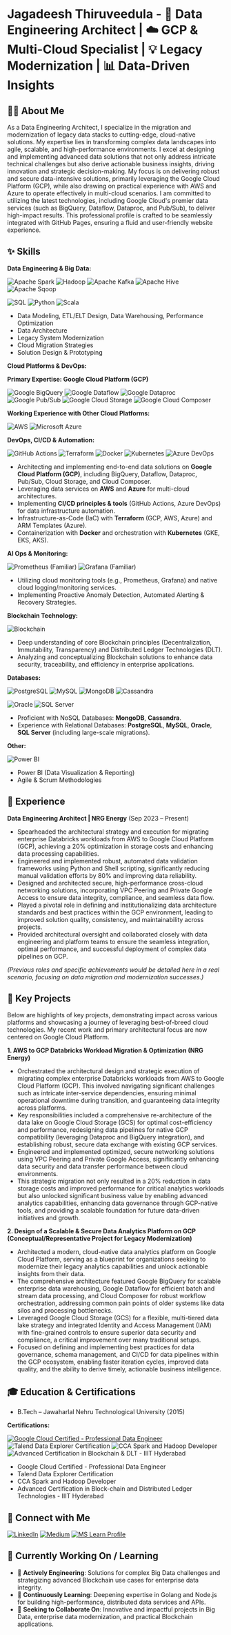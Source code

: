 # Jagadeesh Thiruveedula - 🚀 Data Engineering Architect | ☁️ GCP & Multi-Cloud Specialist | 💡 Legacy Modernization | 📊 Data-Driven Insights

## 👨‍💻 About Me

As a Data Engineering Architect, I specialize in the migration and modernization of legacy data stacks to cutting-edge, cloud-native solutions. My expertise lies in transforming complex data landscapes into agile, scalable, and high-performance environments. I excel at designing and implementing advanced data solutions that not only address intricate technical challenges but also derive actionable business insights, driving innovation and strategic decision-making. My focus is on delivering robust and secure data-intensive solutions, primarily leveraging the Google Cloud Platform (GCP), while also drawing on practical experience with AWS and Azure to operate effectively in multi-cloud scenarios. I am committed to utilizing the latest technologies, including Google Cloud's premier data services (such as BigQuery, Dataflow, Dataproc, and Pub/Sub), to deliver high-impact results. This professional profile is crafted to be seamlessly integrated with GitHub Pages, ensuring a fluid and user-friendly website experience.

## ✨ Skills

**Data Engineering & Big Data:**

<p align="left">
  <img src="https://img.shields.io/badge/Apache%20Spark-E8481C?style=for-the-badge&logo=apachespark&logoColor=white" alt="Apache Spark"/>
  <img src="https://img.shields.io/badge/Hadoop-66CCFF?style=for-the-badge&logo=apachehadoop&logoColor=black" alt="Hadoop"/>
  <img src="https://img.shields.io/badge/Apache%20Kafka-231F20?style=for-the-badge&logo=apachekafka&logoColor=white" alt="Apache Kafka"/>
  <img src="https://img.shields.io/badge/Apache%20Hive-FDEE21?style=for-the-badge&logo=apachehive&logoColor=black" alt="Apache Hive"/>
  <img src="https://img.shields.io/badge/Apache%20Sqoop-E8481C?style=for-the-badge&logo=apache&logoColor=white" alt="Apache Sqoop"/>
</p>
<p align="left">
  <img src="https://img.shields.io/badge/SQL-4479A1?style=for-the-badge&logo=database&logoColor=white" alt="SQL"/>
  <img src="https://img.shields.io/badge/Python-3776AB?style=for-the-badge&logo=python&logoColor=white" alt="Python"/>
  <img src="https://img.shields.io/badge/Scala-DC322F?style=for-the-badge&logo=scala&logoColor=white" alt="Scala"/>
</p>

*   Data Modeling, ETL/ELT Design, Data Warehousing, Performance Optimization
*   Data Architecture
*   Legacy System Modernization
*   Cloud Migration Strategies
*   Solution Design & Prototyping

**Cloud Platforms & DevOps:**

**Primary Expertise: Google Cloud Platform (GCP)**
<p align="left">
  <img src="https://img.shields.io/badge/Google%20BigQuery-4285F4?style=for-the-badge&logo=google-bigquery&logoColor=white" alt="Google BigQuery"/>
  <img src="https://img.shields.io/badge/Google%20Dataflow-4285F4?style=for-the-badge&logo=google-cloud-dataflow&logoColor=white" alt="Google Dataflow"/>
  <img src="https://img.shields.io/badge/Google%20Dataproc-4285F4?style=for-the-badge&logo=googlecloud&logoColor=white" alt="Google Dataproc"/>
  <img src="https://img.shields.io/badge/Google%20Pub/Sub-4285F4?style=for-the-badge&logo=google-cloud-pubsub&logoColor=white" alt="Google Pub/Sub"/>
  <img src="https://img.shields.io/badge/Google%20Cloud%20Storage-4285F4?style=for-the-badge&logo=google-cloud-storage&logoColor=white" alt="Google Cloud Storage"/>
  <img src="https://img.shields.io/badge/Google%20Cloud%20Composer-4285F4?style=for-the-badge&logo=googlecloud&logoColor=white" alt="Google Cloud Composer"/>
</p>

**Working Experience with Other Cloud Platforms:**
<p align="left">
  <img src="https://img.shields.io/badge/AWS-232F3E?style=for-the-badge&logo=amazonaws&logoColor=white" alt="AWS"/>
  <img src="https://img.shields.io/badge/Azure-0078D4?style=for-the-badge&logo=microsoftazure&logoColor=white" alt="Microsoft Azure"/>
</p>

**DevOps, CI/CD & Automation:**
<p align="left">
  <img src="https://img.shields.io/badge/GitHub%20Actions-2088FF?style=for-the-badge&logo=githubactions&logoColor=white" alt="GitHub Actions"/>
  <img src="https://img.shields.io/badge/Terraform-7B42BC?style=for-the-badge&logo=terraform&logoColor=white" alt="Terraform"/>
  <img src="https://img.shields.io/badge/Docker-2496ED?style=for-the-badge&logo=docker&logoColor=white" alt="Docker"/>
  <img src="https://img.shields.io/badge/Kubernetes-326CE5?style=for-the-badge&logo=kubernetes&logoColor=white" alt="Kubernetes"/>
  <img src="https://img.shields.io/badge/Azure%20DevOps-0078D4?style=for-the-badge&logo=azuredevops&logoColor=white" alt="Azure DevOps"/>
</p>

*   Architecting and implementing end-to-end data solutions on **Google Cloud Platform (GCP)**, including BigQuery, Dataflow, Dataproc, Pub/Sub, Cloud Storage, and Cloud Composer.
*   Leveraging data services on **AWS** and **Azure** for multi-cloud architectures.
*   Implementing **CI/CD principles & tools** (GitHub Actions, Azure DevOps) for data infrastructure automation.
*   Infrastructure-as-Code (IaC) with **Terraform** (GCP, AWS, Azure) and ARM Templates (Azure).
*   Containerization with **Docker** and orchestration with **Kubernetes** (GKE, EKS, AKS).

**AI Ops & Monitoring:**

<p align="left">
  <img src="https://img.shields.io/badge/Prometheus-E6522C?style=for-the-badge&logo=prometheus&logoColor=white" alt="Prometheus (Familiar)"/>
  <img src="https://img.shields.io/badge/Grafana-F46800?style=for-the-badge&logo=grafana&logoColor=white" alt="Grafana (Familiar)"/>
</p>

*   Utilizing cloud monitoring tools (e.g., Prometheus, Grafana) and native cloud logging/monitoring services.
*   Implementing Proactive Anomaly Detection, Automated Alerting & Recovery Strategies.

**Blockchain Technology:**

<p align="left">
  <img src="https://img.shields.io/badge/Blockchain-00AEFF?style=for-the-badge" alt="Blockchain"/>
</p>

*   Deep understanding of core Blockchain principles (Decentralization, Immutability, Transparency) and Distributed Ledger Technologies (DLT).
*   Analyzing and conceptualizing Blockchain solutions to enhance data security, traceability, and efficiency in enterprise applications.

**Databases:**

<p align="left">
  <img src="https://img.shields.io/badge/PostgreSQL-4169E1?style=for-the-badge&logo=postgresql&logoColor=white" alt="PostgreSQL"/>
  <img src="https://img.shields.io/badge/MySQL-4479A1?style=for-the-badge&logo=mysql&logoColor=white" alt="MySQL"/>
  <img src="https://img.shields.io/badge/MongoDB-47A248?style=for-the-badge&logo=mongodb&logoColor=white" alt="MongoDB"/>
  <img src="https://img.shields.io/badge/Cassandra-1287B1?style=for-the-badge&logo=apachecassandra&logoColor=white" alt="Cassandra"/>
</p>
<p align="left">
  <img src="https://img.shields.io/badge/Oracle-F80000?style=for-the-badge&logo=oracle&logoColor=white" alt="Oracle"/>
  <img src="https://img.shields.io/badge/SQL%20Server-CC2927?style=for-the-badge&logo=microsoftsqlserver&logoColor=white" alt="SQL Server"/>
</p>

*   Proficient with NoSQL Databases: **MongoDB**, **Cassandra**.
*   Experience with Relational Databases: **PostgreSQL**, **MySQL**, **Oracle**, **SQL Server** (including large-scale migrations).

**Other:**

<p align="left">
  <img src="https://img.shields.io/badge/Power%20BI-F2C811?style=for-the-badge&logo=powerbi&logoColor=black" alt="Power BI"/>
</p>

*   Power BI (Data Visualization & Reporting)
*   Agile & Scrum Methodologies

## 💼 Experience

**Data Engineering Architect | NRG Energy** (Sep 2023 – Present)
*   Spearheaded the architectural strategy and execution for migrating enterprise Databricks workloads from AWS to Google Cloud Platform (GCP), achieving a 20% optimization in storage costs and enhancing data processing capabilities.
*   Engineered and implemented robust, automated data validation frameworks using Python and Shell scripting, significantly reducing manual validation efforts by 80% and improving data reliability.
*   Designed and architected secure, high-performance cross-cloud networking solutions, incorporating VPC Peering and Private Google Access to ensure data integrity, compliance, and seamless data flow.
*   Played a pivotal role in defining and institutionalizing data architecture standards and best practices within the GCP environment, leading to improved solution quality, consistency, and maintainability across projects.
*   Provided architectural oversight and collaborated closely with data engineering and platform teams to ensure the seamless integration, optimal performance, and successful deployment of complex data pipelines on GCP.

*(Previous roles and specific achievements would be detailed here in a real scenario, focusing on data migration and modernization successes.)*

## 🚀 Key Projects

Below are highlights of key projects, demonstrating impact across various platforms and showcasing a journey of leveraging best-of-breed cloud technologies. My recent work and primary architectural focus are now centered on Google Cloud Platform.

**1. AWS to GCP Databricks Workload Migration & Optimization (NRG Energy)**
*   Orchestrated the architectural design and strategic execution of migrating complex enterprise Databricks workloads from AWS to Google Cloud Platform (GCP). This involved navigating significant challenges such as intricate inter-service dependencies, ensuring minimal operational downtime during transition, and guaranteeing data integrity across platforms.
*   Key responsibilities included a comprehensive re-architecture of the data lake on Google Cloud Storage (GCS) for optimal cost-efficiency and performance, redesigning data pipelines for native GCP compatibility (leveraging Dataproc and BigQuery integration), and establishing robust, secure data exchange with existing GCP services.
*   Engineered and implemented optimized, secure networking solutions using VPC Peering and Private Google Access, significantly enhancing data security and data transfer performance between cloud environments.
*   This strategic migration not only resulted in a 20% reduction in data storage costs and improved performance for critical analytics workloads but also unlocked significant business value by enabling advanced analytics capabilities, enhancing data governance through GCP-native tools, and providing a scalable foundation for future data-driven initiatives and growth.

**2. Design of a Scalable & Secure Data Analytics Platform on GCP (Conceptual/Representative Project for Legacy Modernization)**
*   Architected a modern, cloud-native data analytics platform on Google Cloud Platform, serving as a blueprint for organizations seeking to modernize their legacy analytics capabilities and unlock actionable insights from their data.
*   The comprehensive architecture featured Google BigQuery for scalable enterprise data warehousing, Google Dataflow for efficient batch and stream data processing, and Cloud Composer for robust workflow orchestration, addressing common pain points of older systems like data silos and processing bottlenecks.
*   Leveraged Google Cloud Storage (GCS) for a flexible, multi-tiered data lake strategy and integrated Identity and Access Management (IAM) with fine-grained controls to ensure superior data security and compliance, a critical improvement over many traditional setups.
*   Focused on defining and implementing best practices for data governance, schema management, and CI/CD for data pipelines within the GCP ecosystem, enabling faster iteration cycles, improved data quality, and the ability to derive timely, actionable business intelligence.

## 🎓 Education & Certifications

*   B.Tech – Jawaharlal Nehru Technological University (2015)

**Certifications:**
<p align="left">
  <a href="https://google.accredible.com/062666d7-27a3-477e-9bcd-9de670de9f99" target="_blank"><img src="https://img.shields.io/badge/Google%20Cloud%20Certified-Professional%20Data%20Engineer-4285F4?style=for-the-badge&logo=googlecloud&logoColor=white" alt="Google Cloud Certified - Professional Data Engineer"/></a>
  <img src="https://img.shields.io/badge/Talend%20Certified-Data%20Explorer-702E8D?style=for-the-badge&logo=talend&logoColor=white" alt="Talend Data Explorer Certification"/>
  <img src="https://img.shields.io/badge/Cloudera-CCA%20Spark%20%26%20Hadoop%20Developer-F79420?style=for-the-badge&logo=cloudera&logoColor=white" alt="CCA Spark and Hadoop Developer"/>
  <img src="https://img.shields.io/badge/Blockchain%20%26%20DLT-Advanced%20Certification%20(IIIT--H)-0077CC?style=for-the-badge" alt="Advanced Certification in Blockchain & DLT - IIIT Hyderabad"/>
</p>

*   Google Cloud Certified - Professional Data Engineer
*   Talend Data Explorer Certification
*   CCA Spark and Hadoop Developer
*   Advanced Certification in Block-chain and Distributed Ledger Technologies - IIIT Hyderabad


## 🔗 Connect with Me

<p align="left">
  <a href="https://www.linkedin.com/in/jagadeesh-thiruveedula"><img src="https://img.shields.io/badge/LinkedIn-0077B5?style=for-the-badge&logo=linkedin&logoColor=white" alt="LinkedIn"/></a>
  <a href="https://medium.com/@tjagadeesh77"><img src="https://img.shields.io/badge/Medium-12100E?style=for-the-badge&logo=medium&logoColor=white" alt="Medium"/></a>
  <a href="https://docs.microsoft.com/en-us/users/jagadeeshthiruveedula77/"><img src="https://img.shields.io/badge/MS%20Learn-0078D4?style=for-the-badge&logo=microsoft&logoColor=white" alt="MS Learn Profile"/></a>
</p>

## 🎯 Currently Working On / Learning

*   🔭 **Actively Engineering**: Solutions for complex Big Data challenges and strategizing advanced Blockchain use cases for enterprise data integrity.
*   🌱 **Continuously Learning**: Deepening expertise in Golang and Node.js for building high-performance, distributed data services and APIs.
*   👯 **Seeking to Collaborate On**: Innovative and impactful projects in Big Data, enterprise data modernization, and practical Blockchain applications.

<!--
**GitHub Pages Tip:** To publish this README as a website:
1. Go to your repository's **Settings** tab.
2. Navigate to the **Pages** section in the left sidebar.
3. Under **Source**, select your main branch (e.g., `main` or `master`) and choose the `/ (root)` directory.
4. Click **Save**. Your site will be published at `https://<your-username>.github.io/<repository-name>/`.
-->
